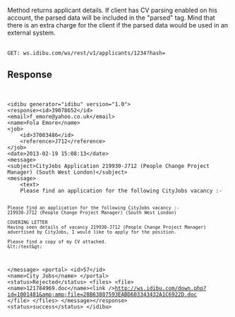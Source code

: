 <p>Method returns applicant details. If client has CV parsing enabled on his account, the parsed data will be included in the &quot;parsed&quot; tag. Mind that there is an extra charge for the client if the parsed data would be used in an external system.<br />
	<br />
	<code>
GET: ws.idibu.com/ws/rest/v1/applicants/1234?hash=<clients hash>
</code></p>
<h2>
	Response</h2>
<pre>


<code type="xml">
&lt;idibu generator=&quot;idibu&quot; version=&quot;1.0&quot;&gt;
&lt;response&gt;&lt;id&gt;39078652&lt;/id&gt;
&lt;email&gt;f_emore@yahoo.co.uk&lt;/email&gt;
&lt;name&gt;Fola Emore&lt;/name&gt;
&lt;job&gt;
	&lt;id&gt;37003486&lt;/id&gt;
	&lt;reference&gt;J712&lt;/reference&gt;
&lt;/job&gt;
&lt;date&gt;2013-02-19 15:08:13&lt;/date&gt;
&lt;message&gt;
&lt;subject&gt;CityJobs Application 219930-J712 (People Change Project Manager) (South West London)&lt;/subject&gt;
&lt;message&gt;
	&lt;text&gt;
	Please find an application for the following CityJobs vacancy :-

	Please find an application for the following CityJobs vacancy :-
	219930-J712 (People Change Project Manager) (South West London)

	COVERING LETTER
	Having seen details of vacancy 219930-J712 (People Change Project Manager) advertised by CityJobs, I would like to apply for the position.

	Please find a copy of my CV attached.
	&lt;/text&gt;
&lt;/message&gt;
&lt;portal&gt;
&lt;id&gt;57&lt;/id&gt;
&lt;name&gt;City Jobs&lt;/name&gt;
&lt;/portal&gt;
&lt;status&gt;Rejected&lt;/status&gt;
&lt;files&gt;
	&lt;file&gt;
		&lt;name&gt;121784969.doc&lt;/name&gt;&lt;link /&gt;http://ws.idibu.com/down.php?id=1001481&amp;amp;file=28B63807593EABD603343432A1C6922D.doc
		&lt;/file&gt;
	&lt;/files&gt;
&lt;/message&gt;&lt;/response&gt;
&lt;status&gt;success&lt;/status&gt;
&lt;/idibu&gt;
</code></pre>
